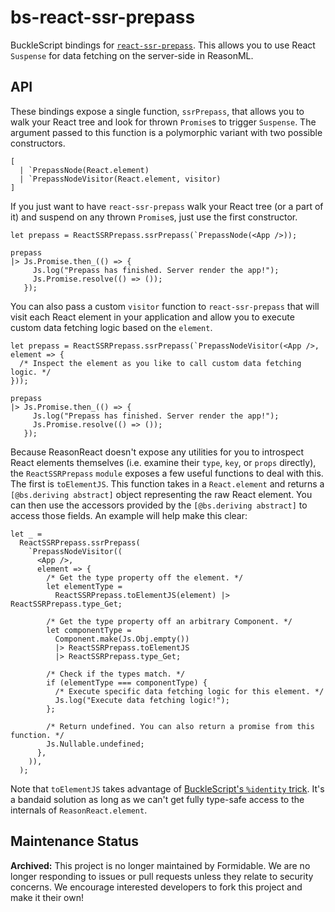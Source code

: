 # bs-react-ssr-prepass

BuckleScript bindings for [`react-ssr-prepass`](https://github.com/FormidableLabs/react-ssr-prepass). This allows you to use React `Suspense` for data fetching on the server-side in ReasonML.

## API

These bindings expose a single function, `ssrPrepass`, that allows you to walk your React tree and look for thrown `Promise`s to trigger `Suspense`. The argument passed to this function is a polymorphic variant with two possible constructors.

```reason
[
  | `PrepassNode(React.element)
  | `PrepassNodeVisitor(React.element, visitor)
]
```

If you just want to have `react-ssr-prepass` walk your React tree (or a part of it) and suspend on any thrown `Promise`s, just use the first constructor.

```reason
let prepass = ReactSSRPrepass.ssrPrepass(`PrepassNode(<App />));

prepass
|> Js.Promise.then_(() => {
     Js.log("Prepass has finished. Server render the app!");
     Js.Promise.resolve(() => ());
   });
```

You can also pass a custom `visitor` function to `react-ssr-prepass` that will visit each React element in your application and allow you to execute custom data fetching logic based on the `element`.

```reason
let prepass = ReactSSRPrepass.ssrPrepass(`PrepassNodeVisitor(<App />, element => {
  /* Inspect the element as you like to call custom data fetching logic. */
}));

prepass
|> Js.Promise.then_(() => {
     Js.log("Prepass has finished. Server render the app!");
     Js.Promise.resolve(() => ());
   });
```

Because ReasonReact doesn't expose any utilities for you to introspect React elements themselves (i.e. examine their `type`, `key`, or `props` directly), the `ReactSSRPrepass` `module` exposes a few useful functions to deal with this. The first is `toElementJS`. This function takes in a `React.element` and returns a `[@bs.deriving abstract]` object representing the raw React element. You can then use the accessors provided by the `[@bs.deriving abstract]` to access those fields. An example will help make this clear:

```reason
let _ =
  ReactSSRPrepass.ssrPrepass(
    `PrepassNodeVisitor((
      <App />,
      element => {
        /* Get the type property off the element. */
        let elementType =
          ReactSSRPrepass.toElementJS(element) |> ReactSSRPrepass.type_Get;

        /* Get the type property off an arbitrary Component. */
        let componentType =
          Component.make(Js.Obj.empty())
          |> ReactSSRPrepass.toElementJS
          |> ReactSSRPrepass.type_Get;

        /* Check if the types match. */
        if (elementType === componentType) {
          /* Execute specific data fetching logic for this element. */
          Js.log("Execute data fetching logic!");
        };

        /* Return undefined. You can also return a promise from this function. */
        Js.Nullable.undefined;
      },
    )),
  );
```

Note that `toElementJS` takes advantage of [BuckleScript's `%identity` trick](https://bucklescript.github.io/docs/en/interop-cheatsheet#identity-external). It's a bandaid solution as long as we can't get fully type-safe access to the internals of `ReasonReact.element`.


## Maintenance Status

**Archived:** This project is no longer maintained by Formidable. We are no longer responding to issues or pull requests unless they relate to security concerns. We encourage interested developers to fork this project and make it their own!
